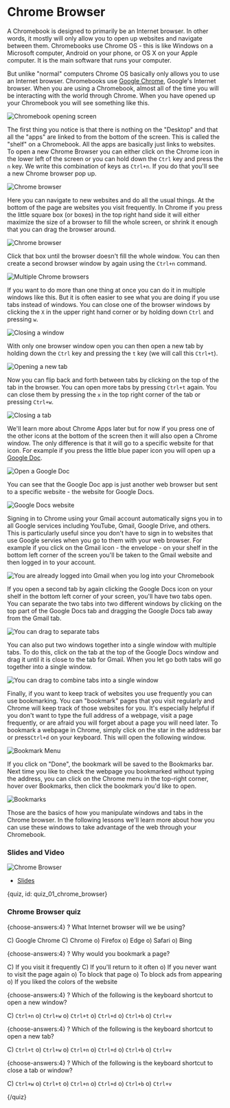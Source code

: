 # Chrome Browser

A Chromebook is designed to primarily be an Internet browser. In other words, it mostly will only allow you to open up websites and navigate between them. Chromebooks use Chrome OS - this is like Windows on a Microsoft computer, Android on your phone, or OS X on your Apple computer. It is the main software that runs your computer. 

But unlike "normal" computers Chrome OS basically only allows you to use an Internet browser. Chromebooks use [Google Chrome](https://www.google.com/chrome/), Google's Internet browser. When you are using a Chromebook, almost all of the time you will be interacting with the world through Chrome. When you have opened up your Chromebook you will see something like this. 

![Chromebook opening screen](https://docs.google.com/presentation/d/1ywZbtFacZK0UIsnt2g-sheC9du_rw_7XZ1FX4rRt27M/export/png?id=1ywZbtFacZK0UIsnt2g-sheC9du_rw_7XZ1FX4rRt27M&pageid=g3964b445cb_1_0)


The first thing you notice is that there is nothing on the "Desktop" and that all the "apps" are linked to from the bottom of the screen. This is called the "shelf" on a Chromebook. All the apps are basically just links to websites. To open a new Chrome Browser you can either click on the Chrome icon in the lower left of the screen or you can hold down the `Ctrl` key and press the `n` key. We write this combination of keys as `Ctrl+n`. If you do that you'll see a new Chrome browser pop up. 

![Chrome browser](https://docs.google.com/presentation/d/1ywZbtFacZK0UIsnt2g-sheC9du_rw_7XZ1FX4rRt27M/export/png?id=1ywZbtFacZK0UIsnt2g-sheC9du_rw_7XZ1FX4rRt27M&pageid=g3964b445cb_1_25)


Here you can navigate to new websites and do all the usual things. At the bottom of the page are websites you visit frequently. In Chrome if you press the little square box (or boxes) in the top right hand side it will either maximize the size of a browser to fill the whole screen, or shrink it enough that you can drag the browser around. 

![Chrome browser](https://docs.google.com/presentation/d/1ywZbtFacZK0UIsnt2g-sheC9du_rw_7XZ1FX4rRt27M/export/png?id=1ywZbtFacZK0UIsnt2g-sheC9du_rw_7XZ1FX4rRt27M&pageid=g3964b445cb_1_8)

Click that box until the browser doesn't fill the whole window. You can then create a second browser window by again using the `Ctrl+n` command. 

![Multiple Chrome browsers](https://docs.google.com/presentation/d/1ywZbtFacZK0UIsnt2g-sheC9du_rw_7XZ1FX4rRt27M/export/png?id=1ywZbtFacZK0UIsnt2g-sheC9du_rw_7XZ1FX4rRt27M&pageid=g3964b445cb_1_14)


If you want to do more than one thing at once you can do it in multiple windows like this. But it is often easier to see what you are doing if you use tabs instead of windows. You can close one of the browser windows by clicking the `X` in the upper right hand corner or by holding down `Ctrl` and pressing `w`.


![Closing a window](https://docs.google.com/presentation/d/1ywZbtFacZK0UIsnt2g-sheC9du_rw_7XZ1FX4rRt27M/export/png?id=1ywZbtFacZK0UIsnt2g-sheC9du_rw_7XZ1FX4rRt27M&pageid=g3964b445cb_1_34)

With only one browser window open you can then open a new tab by holding down the `Ctrl` key and pressing the `t` key (we will call this `Ctrl+t`). 

![Opening a new tab](https://docs.google.com/presentation/d/1ywZbtFacZK0UIsnt2g-sheC9du_rw_7XZ1FX4rRt27M/export/png?id=1ywZbtFacZK0UIsnt2g-sheC9du_rw_7XZ1FX4rRt27M&pageid=g3964b445cb_1_21)

Now you can flip back and forth between tabs by clicking on the top of the tab in the browser. You can open more tabs by pressing `Ctrl+t` again. You can close them by pressing the `x` in the top right corner of the tab or pressing `Ctrl+w`.


![Closing a tab](https://docs.google.com/presentation/d/1ywZbtFacZK0UIsnt2g-sheC9du_rw_7XZ1FX4rRt27M/export/png?id=1ywZbtFacZK0UIsnt2g-sheC9du_rw_7XZ1FX4rRt27M&pageid=g3964b445cb_1_58)


We'll learn more about Chrome Apps later but for now if you press one of the other icons at the bottom of the screen then it will also open a Chrome window. The only difference is that it will go to a specific website for that icon. For example if you press the little blue paper icon you will open up a [Google Doc](https://www.google.com/docs/about/). 

![Open a Google Doc](https://docs.google.com/presentation/d/1ywZbtFacZK0UIsnt2g-sheC9du_rw_7XZ1FX4rRt27M/export/png?id=1ywZbtFacZK0UIsnt2g-sheC9du_rw_7XZ1FX4rRt27M&pageid=g3964b445cb_1_42)

You can see that the Google Doc app is just another web browser but sent to a specific website - the website for Google Docs. 

![Google Docs website](https://docs.google.com/presentation/d/1ywZbtFacZK0UIsnt2g-sheC9du_rw_7XZ1FX4rRt27M/export/png?id=1ywZbtFacZK0UIsnt2g-sheC9du_rw_7XZ1FX4rRt27M&pageid=g3964b445cb_1_51)

Signing in to Chrome using your Gmail account automatically signs you in to all Google services including YouTube, Gmail, Google Drive, and others. This is particularly useful since you don't have to sign in to websites that use Google servies when you go to them with your web browser.  For example if you click on the Gmail icon - the envelope - on your shelf in the bottom left corner of the screen you'll be taken to the Gmail website and then logged in to your account. 

![You are already logged into Gmail when you log into your Chromebook](https://docs.google.com/presentation/d/1ywZbtFacZK0UIsnt2g-sheC9du_rw_7XZ1FX4rRt27M/export/png?id=1ywZbtFacZK0UIsnt2g-sheC9du_rw_7XZ1FX4rRt27M&pageid=g3964b445cb_4_12)


If you open a second tab by again clicking the Google Docs icon on your shelf in the bottom left corner of your screen, you'll have two tabs open. You can separate the two tabs into two different windows by clicking on the top part of the Google Docs tab and dragging the Google Docs tab away from the Gmail tab. 

![You can drag to separate tabs](https://docs.google.com/presentation/d/1ywZbtFacZK0UIsnt2g-sheC9du_rw_7XZ1FX4rRt27M/export/png?id=1ywZbtFacZK0UIsnt2g-sheC9du_rw_7XZ1FX4rRt27M&pageid=g3964b445cb_1_65)

You can also put two windows together into a single window with multiple tabs. To do this, click on the tab at the top of the Google Docs window and drag it until it is close to the tab for Gmail. When you let go both tabs will go together into a single window. 

![You can drag to combine tabs into a single window](https://docs.google.com/presentation/d/1ywZbtFacZK0UIsnt2g-sheC9du_rw_7XZ1FX4rRt27M/export/png?id=1ywZbtFacZK0UIsnt2g-sheC9du_rw_7XZ1FX4rRt27M&pageid=g3964b445cb_4_3)


Finally, if you want to keep track of websites you use frequently you can use bookmarking. You can "bookmark" pages that you visit regularly and Chrome will keep track of those websites for you. It's especially helpful if you don't want to type the full address of a webpage, visit a page frequently, or are afraid you will forget about a page you will need later. To bookmark a webpage in Chrome, simply click on the star in the address bar or press`Ctrl+d` on your keyboard. This will open the following window.

![Bookmark Menu](https://docs.google.com/presentation/d/1ywZbtFacZK0UIsnt2g-sheC9du_rw_7XZ1FX4rRt27M/export/png?id=1ywZbtFacZK0UIsnt2g-sheC9du_rw_7XZ1FX4rRt27M&pageid=g325fd519ca_0_1)

If you click on "Done", the bookmark will be saved to the Bookmarks bar. Next time you like to check the webpage you bookmarked without typing the address, you can click on the Chrome menu in the top-right corner, hover over Bookmarks, then click the bookmark you'd like to open.

![Bookmarks](https://docs.google.com/presentation/d/1ywZbtFacZK0UIsnt2g-sheC9du_rw_7XZ1FX4rRt27M/export/png?id=1ywZbtFacZK0UIsnt2g-sheC9du_rw_7XZ1FX4rRt27M&pageid=g325fd519ca_0_5)

Those are the basics of how you manipulate windows and tabs in the Chrome browser. In the following lessons we'll learn more about how you can use these windows to take advantage of the web through your Chromebook. 



### Slides and Video

![Chrome Browser](https://youtu.be/1PQ6_Bdb9ag)

* [Slides](https://docs.google.com/presentation/d/1ywZbtFacZK0UIsnt2g-sheC9du_rw_7XZ1FX4rRt27M/edit?usp=sharing)


{quiz, id: quiz_01_chrome_browser}

### Chrome Browser quiz

{choose-answers:4}
? What Internet browser will we be using?

C) Google Chrome
C) Chrome
o) Firefox
o) Edge
o) Safari
o) Bing

{choose-answers:4}
? Why would you bookmark a page?

C) If you visit it frequently
C) If you'll return to it often
o) If you never want to visit the page again
o) To block that page
o) To block ads from appearing
o) If you liked the colors of the website

{choose-answers:4}
? Which of the following is the keyboard shortcut to open a new window?

C) `Ctrl+n`
o) `Ctrl+w`
o) `Ctrl+t`
o) `Ctrl+d`
o) `Ctrl+b`
o) `Ctrl+v`


{choose-answers:4}
? Which of the following is the keyboard shortcut to open a new tab?

C) `Ctrl+t`
o) `Ctrl+w`
o) `Ctrl+n`
o) `Ctrl+d`
o) `Ctrl+b`
o) `Ctrl+v`

{choose-answers:4}
? Which of the following is the keyboard shortcut to close a tab or window?

C) `Ctrl+w`
o) `Ctrl+t`
o) `Ctrl+n`
o) `Ctrl+d`
o) `Ctrl+b`
o) `Ctrl+v`

{/quiz}

